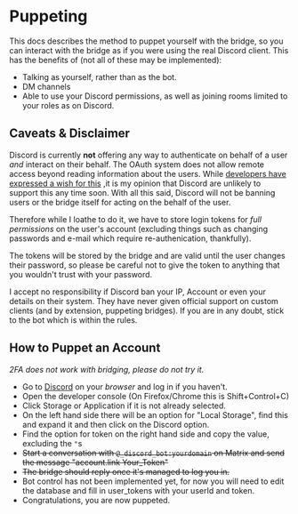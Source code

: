 # Puppeting

This docs describes the method to puppet yourself with the bridge, so you can
interact with the bridge as if you were using the real Discord client. This
has the benefits of (not all of these may be implemented):
 * Talking as yourself, rather than as the bot.
 * DM channels
 * Able to use your Discord permissions, as well as joining rooms limited to
   your roles as on Discord.

## Caveats & Disclaimer

Discord is currently __not__ offering any way to authenticate on behalf
of a user _and_ interact on their behalf. The OAuth system does not allow
remote access beyond reading information about the users. While [developers have
expressed a wish for this](https://feedback.discordapp.com/forums/326712-discord-dream-land/suggestions/16753837-support-custom-clients)
,it is my opinion that Discord are unlikely to support this any time soon. With
all this said, Discord will not be banning users or the bridge itself for acting
on the behalf of the user.

Therefore while I loathe to do it, we have to store login tokens for *full
permissions* on the user's account (excluding things such as changing passwords
  and e-mail which require re-authenication, thankfully).

The tokens will be stored by the bridge and are valid until the user
changes their password, so please be careful not to give the token to anything
that you wouldn't trust with your password.

I accept no responsibility if Discord ban your IP, Account or even your details on
their system. They have never given official support on custom clients (and
  by extension, puppeting bridges). If you are in any doubt, stick to the
  bot which is within the rules.

## How to Puppet an Account
*2FA does not work with bridging, please do not try it.*

* Go to [Discord](https://discordapp.com/channels/@me) on your *browser* and log
  in if you haven't.
* Open the developer console (On Firefox/Chrome this is Shift+Control+C)
* Click Storage or Application if it is not already selected.
* On the left hand side there will be an option for "Local Storage", find this
  and expand it and then click on the Discord option.
* Find the option for token on the right hand side and copy the value, excluding
  the `"`s
* ~~Start a conversation with ``@_discord_bot:yourdomain`` on Matrix and send
  the message "account.link Your_Token"~~
* ~~The bridge should reply once it's managed to log you in.~~
* Bot control has not been implemented yet, for now you will need to edit the
  database and fill in user_tokens with your userId and token.
* Congratulations, you are now puppeted.
